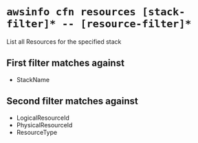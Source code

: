 # `awsinfo cfn resources [stack-filter]* -- [resource-filter]*`

List all Resources for the specified stack

## First filter matches against

* StackName

## Second filter matches against

* LogicalResourceId
* PhysicalResourceId
* ResourceType
